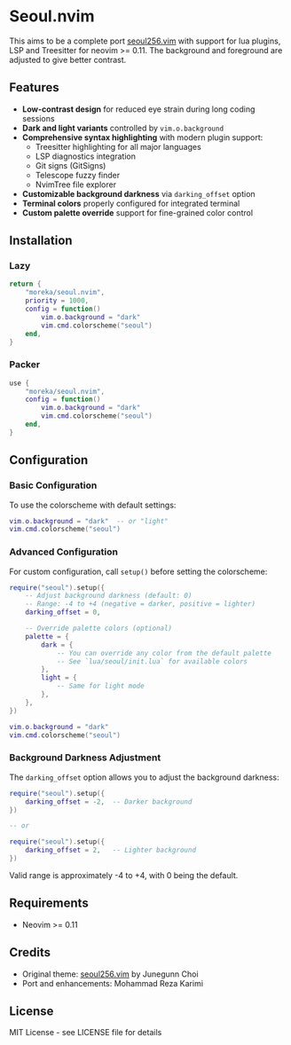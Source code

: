 # Seoul.nvim

This aims to be a complete port [seoul256.vim](https://github.com/junegunn/seoul256.vim) with support for lua
plugins, LSP and Treesitter for neovim >= 0.11.
The background and foreground are adjusted to give better contrast.

## Features

- **Low-contrast design** for reduced eye strain during long coding sessions
- **Dark and light variants** controlled by `vim.o.background`
- **Comprehensive syntax highlighting** with modern plugin support:
  - Treesitter highlighting for all major languages
  - LSP diagnostics integration
  - Git signs (GitSigns)
  - Telescope fuzzy finder
  - NvimTree file explorer
- **Customizable background darkness** via `darking_offset` option
- **Terminal colors** properly configured for integrated terminal
- **Custom palette override** support for fine-grained color control

## Installation

### Lazy
```lua
return {
    "moreka/seoul.nvim",
    priority = 1000,
    config = function()
        vim.o.background = "dark"
        vim.cmd.colorscheme("seoul")
    end,
}
```

### Packer
```lua
use {
    "moreka/seoul.nvim",
    config = function()
        vim.o.background = "dark"
        vim.cmd.colorscheme("seoul")
    end,
}
```

## Configuration

### Basic Configuration

To use the colorscheme with default settings:

```lua
vim.o.background = "dark"  -- or "light"
vim.cmd.colorscheme("seoul")
```

### Advanced Configuration

For custom configuration, call `setup()` before setting the colorscheme:

```lua
require("seoul").setup({
    -- Adjust background darkness (default: 0)
    -- Range: -4 to +4 (negative = darker, positive = lighter)
    darking_offset = 0,

    -- Override palette colors (optional)
    palette = {
        dark = {
            -- You can override any color from the default palette
            -- See `lua/seoul/init.lua` for available colors
        },
        light = {
            -- Same for light mode
        },
    },
})

vim.o.background = "dark"
vim.cmd.colorscheme("seoul")
```

### Background Darkness Adjustment

The `darking_offset` option allows you to adjust the background darkness:

```lua
require("seoul").setup({
    darking_offset = -2,  -- Darker background
})

-- or

require("seoul").setup({
    darking_offset = 2,   -- Lighter background
})
```

Valid range is approximately -4 to +4, with 0 being the default.

## Requirements

- Neovim >= 0.11

## Credits

- Original theme: [seoul256.vim](https://github.com/junegunn/seoul256.vim) by Junegunn Choi
- Port and enhancements: Mohammad Reza Karimi

## License

MIT License - see LICENSE file for details
